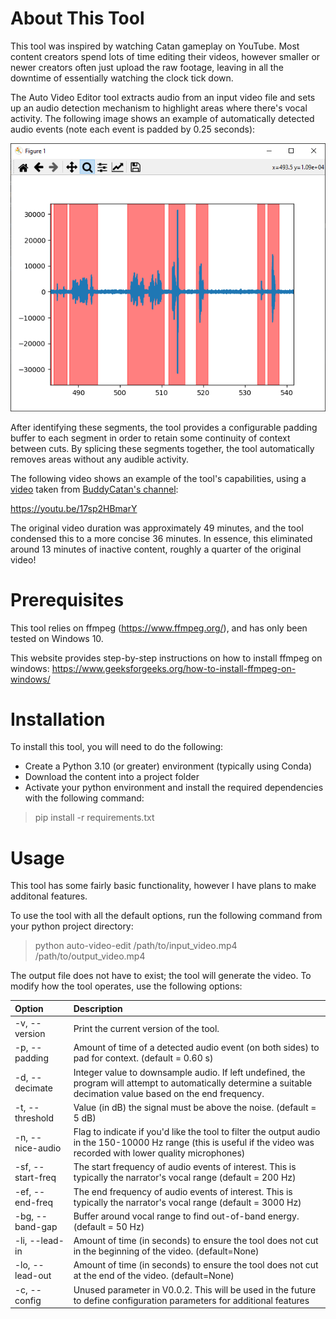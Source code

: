 # About This Tool

This tool was inspired by watching Catan gameplay on YouTube. Most content creators spend lots of time editing their videos,
however smaller or newer creators often just upload the raw footage, leaving in all the downtime of essentially 
watching the clock tick down.

The Auto Video Editor tool extracts audio from an input video file and sets up an audio detection mechanism to highlight
areas where there's vocal activity. The following image shows an example of automatically detected audio events 
(note each event is padded by 0.25 seconds):

![The areas highlighted in pink are automatically detected audio events. The areas not highlighted will be removed](https://github.com/mysterylektro/AutoVideoEditor/blob/master/resources/example_audio_detection.png?raw=true)

After identifying these segments, the tool provides a configurable padding buffer to
each segment in order to retain some continuity of context between cuts. By splicing these segments together, 
the tool automatically removes areas without any audible activity.

The following video shows an example of the tool's capabilities, using a [video](https://www.youtube.com/watch?v=DpuKO_rsptI
) taken from [BuddyCatan's channel](https://www.youtube.com/@buddycatan):

https://youtu.be/17sp2HBmarY

The original video duration was approximately 49 minutes, and the tool condensed this to a more concise 36 minutes. 
In essence, this eliminated around 13 minutes of inactive content, roughly a quarter of the original video! 


# Prerequisites

This tool relies on ffmpeg (https://www.ffmpeg.org/), and has only been tested on Windows 10.

This website provides step-by-step instructions on how to install ffmpeg on windows: https://www.geeksforgeeks.org/how-to-install-ffmpeg-on-windows/

# Installation

To install this tool, you will need to do the following:

- Create a Python 3.10 (or greater) environment (typically using Conda)
- Download the content into a project folder
- Activate your python environment and install the required dependencies with the following command:
> pip install -r requirements.txt

# Usage

This tool has some fairly basic functionality, however I have plans to make additonal features.

To use the tool with all the default options, run the following command from your python project directory:

> python auto-video-edit /path/to/input_video.mp4 /path/to/output_video.mp4
 
The output file does not have to exist; the tool will generate the video. To modify how the tool operates, 
use the following options:

| Option            | Description                                                                                                                                                            |
|:------------------|:-----------------------------------------------------------------------------------------------------------------------------------------------------------------------|
| -v, --version     | Print the current version of the tool.                                                                                                                                 |
| -p, --padding     | Amount of time of a detected audio event (on both sides) to pad for context. (default = 0.60 s)                                                                        |
| -d, --decimate    | Integer value to downsample audio. If left undefined, the program will attempt to automatically determine a suitable decimation value based on the end frequency.      |
| -t, --threshold   | Value (in dB) the signal must be above the noise. (default = 5 dB)                                                                                                     |
| -n, --nice-audio  | Flag to indicate if you'd like the tool to filter the output audio in the 150-10000 Hz range (this is useful if the video was recorded with lower quality microphones) |
| -sf, --start-freq | The start frequency of audio events of interest. This is typically the narrator's vocal range (default = 200 Hz)                                                       |
| -ef, --end-freq   | The end frequency of audio events of interest. This is typically the narrator's vocal range (default = 3000 Hz)                                                        |
| -bg, --band-gap   | Buffer around vocal range to find out-of-band energy. (default  = 50 Hz)                                                                                               |
| -li, --lead-in    | Amount of time (in seconds) to ensure the tool does not cut in the beginning of the video. (default=None)                                                              |
| -lo, --lead-out   | Amount of time (in seconds) to ensure the tool does not cut at the end of the video. (default=None)                                                                    |
| -c, --config      | Unused parameter in V0.0.2. This will be used in the future to define configuration parameters for additional features                                                 |
